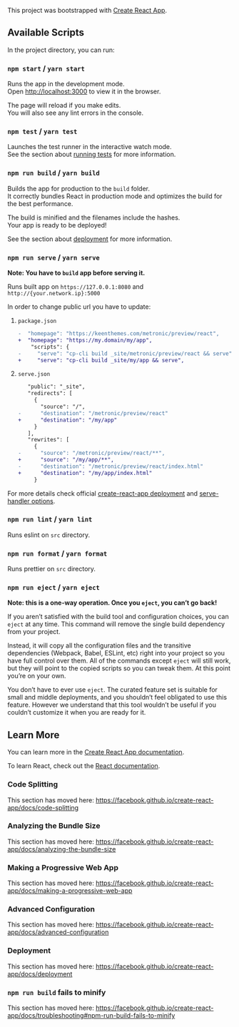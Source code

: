 This project was bootstrapped with [Create React App](https://github.com/facebook/create-react-app).

## Available Scripts

In the project directory, you can run:

### `npm start` / `yarn start`

Runs the app in the development mode.<br>
Open [http://localhost:3000](http://localhost:3000) to view it in the browser.

The page will reload if you make edits.<br>
You will also see any lint errors in the console.

### `npm test` / `yarn test`

Launches the test runner in the interactive watch mode.<br>
See the section about [running tests](https://facebook.github.io/create-react-app/docs/running-tests) for more information.

### `npm run build` / `yarn build`

Builds the app for production to the `build` folder.<br>
It correctly bundles React in production mode and optimizes the build for the best performance.

The build is minified and the filenames include the hashes.<br>
Your app is ready to be deployed!

See the section about [deployment](https://facebook.github.io/create-react-app/docs/deployment) for more information.

### `npm run serve` / `yarn serve`

**Note: You have to `build` app before serving it.**

Runs built app on `https://127.0.0.1:8080` and `http://{your.network.ip}:5000`

In order to change public url you have to update:

1. `package.json`

   ```diff
   -  "homepage": "https://keenthemes.com/metronic/preview/react",
   +  "homepage": "https://my.domain/my/app",
       "scripts": {
   -     "serve": "cp-cli build _site/metronic/preview/react && serve",
   +     "serve": "cp-cli build _site/my/app && serve",
   ```

2. `serve.json`

   ```diff
      "public": "_site",
      "redirects": [
        {
          "source": "/",
   -      "destination": "/metronic/preview/react"
   +      "destination": "/my/app"
        }
      ],
      "rewrites": [
        {
   -      "source": "/metronic/preview/react/**",
   +      "source": "/my/app/**",
   -      "destination": "/metronic/preview/react/index.html"
   +      "destination": "/my/app/index.html"
        }
   ```

For more details check official [create-react-app deployment](https://facebook.github.io/create-react-app/docs/deployment#building-for-relative-paths) and [serve-handler options](https://github.com/zeit/serve-handler#options).

### `npm run lint` / `yarn lint`

Runs eslint on `src` directory.

### `npm run format` / `yarn format`

Runs prettier on `src` directory.

### `npm run eject` / `yarn eject`

**Note: this is a one-way operation. Once you `eject`, you can’t go back!**

If you aren’t satisfied with the build tool and configuration choices, you can `eject` at any time. This command will remove the single build dependency from your project.

Instead, it will copy all the configuration files and the transitive dependencies (Webpack, Babel, ESLint, etc) right into your project so you have full control over them. All of the commands except `eject` will still work, but they will point to the copied scripts so you can tweak them. At this point you’re on your own.

You don’t have to ever use `eject`. The curated feature set is suitable for small and middle deployments, and you shouldn’t feel obligated to use this feature. However we understand that this tool wouldn’t be useful if you couldn’t customize it when you are ready for it.

## Learn More

You can learn more in the [Create React App documentation](https://facebook.github.io/create-react-app/docs/getting-started).

To learn React, check out the [React documentation](https://reactjs.org/).

### Code Splitting

This section has moved here: https://facebook.github.io/create-react-app/docs/code-splitting

### Analyzing the Bundle Size

This section has moved here: https://facebook.github.io/create-react-app/docs/analyzing-the-bundle-size

### Making a Progressive Web App

This section has moved here: https://facebook.github.io/create-react-app/docs/making-a-progressive-web-app

### Advanced Configuration

This section has moved here: https://facebook.github.io/create-react-app/docs/advanced-configuration

### Deployment

This section has moved here: https://facebook.github.io/create-react-app/docs/deployment

### `npm run build` fails to minify

This section has moved here: https://facebook.github.io/create-react-app/docs/troubleshooting#npm-run-build-fails-to-minify

